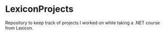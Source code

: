 # LexiconProjects
Repository to keep track of projects I worked on while taking a .NET course from Lexicon.
